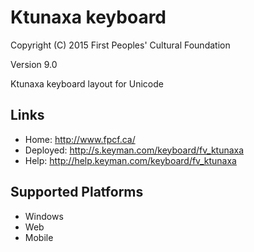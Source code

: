 Ktunaxa keyboard
======================

Copyright (C) 2015 First Peoples' Cultural Foundation

Version 9.0

Ktunaxa keyboard layout for Unicode

Links
-----

 * Home:     <http://www.fpcf.ca/>
 * Deployed: <http://s.keyman.com/keyboard/fv_ktunaxa>
 * Help:     <http://help.keyman.com/keyboard/fv_ktunaxa>
 
Supported Platforms
-------------------

 * Windows
 * Web
 * Mobile
